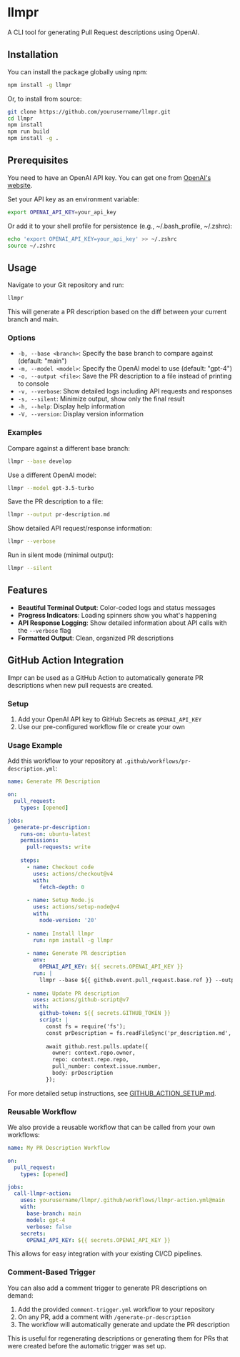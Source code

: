 # llmpr

A CLI tool for generating Pull Request descriptions using OpenAI.

## Installation

You can install the package globally using npm:

```bash
npm install -g llmpr
```

Or, to install from source:

```bash
git clone https://github.com/yourusername/llmpr.git
cd llmpr
npm install
npm run build
npm install -g .
```

## Prerequisites

You need to have an OpenAI API key. You can get one from [OpenAI's website](https://platform.openai.com/).

Set your API key as an environment variable:

```bash
export OPENAI_API_KEY=your_api_key
```

Or add it to your shell profile for persistence (e.g., ~/.bash_profile, ~/.zshrc):

```bash
echo 'export OPENAI_API_KEY=your_api_key' >> ~/.zshrc
source ~/.zshrc
```

## Usage

Navigate to your Git repository and run:

```bash
llmpr
```

This will generate a PR description based on the diff between your current branch and main.

### Options

- `-b, --base <branch>`: Specify the base branch to compare against (default: "main")
- `-m, --model <model>`: Specify the OpenAI model to use (default: "gpt-4")
- `-o, --output <file>`: Save the PR description to a file instead of printing to console
- `-v, --verbose`: Show detailed logs including API requests and responses
- `-s, --silent`: Minimize output, show only the final result
- `-h, --help`: Display help information
- `-V, --version`: Display version information

### Examples

Compare against a different base branch:
```bash
llmpr --base develop
```

Use a different OpenAI model:
```bash
llmpr --model gpt-3.5-turbo
```

Save the PR description to a file:
```bash
llmpr --output pr-description.md
```

Show detailed API request/response information:
```bash
llmpr --verbose
```

Run in silent mode (minimal output):
```bash
llmpr --silent
```

## Features

- **Beautiful Terminal Output**: Color-coded logs and status messages 
- **Progress Indicators**: Loading spinners show you what's happening
- **API Response Logging**: Show detailed information about API calls with the `--verbose` flag
- **Formatted Output**: Clean, organized PR descriptions

## GitHub Action Integration

llmpr can be used as a GitHub Action to automatically generate PR descriptions when new pull requests are created.

### Setup

1. Add your OpenAI API key to GitHub Secrets as `OPENAI_API_KEY`
2. Use our pre-configured workflow file or create your own

### Usage Example

Add this workflow to your repository at `.github/workflows/pr-description.yml`:

```yaml
name: Generate PR Description

on:
  pull_request:
    types: [opened]

jobs:
  generate-pr-description:
    runs-on: ubuntu-latest
    permissions:
      pull-requests: write
    
    steps:
      - name: Checkout code
        uses: actions/checkout@v4
        with:
          fetch-depth: 0
      
      - name: Setup Node.js
        uses: actions/setup-node@v4
        with:
          node-version: '20'
      
      - name: Install llmpr
        run: npm install -g llmpr
      
      - name: Generate PR description
        env:
          OPENAI_API_KEY: ${{ secrets.OPENAI_API_KEY }}
        run: |
          llmpr --base ${{ github.event.pull_request.base.ref }} --output pr_description.md
      
      - name: Update PR description
        uses: actions/github-script@v7
        with:
          github-token: ${{ secrets.GITHUB_TOKEN }}
          script: |
            const fs = require('fs');
            const prDescription = fs.readFileSync('pr_description.md', 'utf8');
            
            await github.rest.pulls.update({
              owner: context.repo.owner,
              repo: context.repo.repo,
              pull_number: context.issue.number,
              body: prDescription
            });
```

For more detailed setup instructions, see [GITHUB_ACTION_SETUP.md](./GITHUB_ACTION_SETUP.md).

### Reusable Workflow

We also provide a reusable workflow that can be called from your own workflows:

```yaml
name: My PR Description Workflow

on:
  pull_request:
    types: [opened]

jobs:
  call-llmpr-action:
    uses: yourusername/llmpr/.github/workflows/llmpr-action.yml@main
    with:
      base-branch: main
      model: gpt-4
      verbose: false
    secrets:
      OPENAI_API_KEY: ${{ secrets.OPENAI_API_KEY }}
```

This allows for easy integration with your existing CI/CD pipelines.

### Comment-Based Trigger

You can also add a comment trigger to generate PR descriptions on demand:

1. Add the provided `comment-trigger.yml` workflow to your repository
2. On any PR, add a comment with `/generate-pr-description`
3. The workflow will automatically generate and update the PR description

This is useful for regenerating descriptions or generating them for PRs that were created before the automatic trigger was set up.
